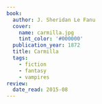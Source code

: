 ```yaml
---
book:
  author: J. Sheridan Le Fanu
  cover:
    name: carmilla.jpg
    tint_color: '#000000'
  publication_year: 1872
  title: Carmilla
  tags:
    - fiction
    - fantasy
    - vampires
review:
  date_read: 2015-08
---
```

